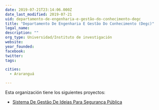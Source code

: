```yaml
---
date: 2019-07-21T23:14:06.000Z
date_last_modified: 2019-07-21
uid: departamento-de-engenharia-e-gestão-do-conhecimento-degc
title: "Departamento De Engenharia E Gestão Do Conhecimento (Degc)"
legal_name: 
description: ""
org_type: Universidad/Instituto de investigación
website: 
year_founded: 
facebook: 
twitter: 
tags:

cities: 
  - Araranguá

---
```


Esta organización tiene los siguientes proyectos:

- [Sistema De Gestão De Ideias Para Segurança Pública](/proyectos/sistema-de-gestão-de-ideias-para-seguranca-publica)
